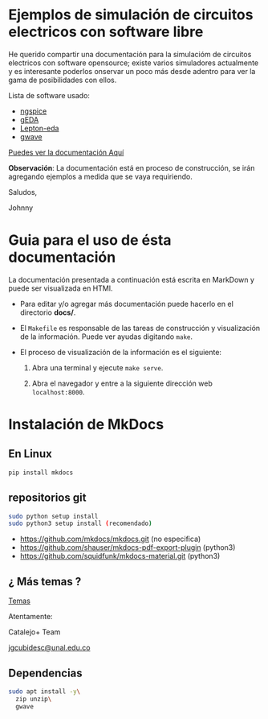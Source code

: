 # Ejemplos de simulación de circuitos electricos con software libre

He querido compartir una documentación para la simulacióm de circuitos electricos
con software opensource; existe varios simuladores actualmente y es interesante
poderlos onservar un poco más desde adentro para ver la gama de posibilidades
con ellos.

Lista de software usado:

* [ngspice](http://ngspice.sourceforge.net/)
* [gEDA](http://www.geda-project.org/)
* [Lepton-eda](https://github.com/lepton-eda/lepton-eda)
* [gwave](https://sourceforge.net/projects/gwave/)

[Puedes ver la documentación Aquí](https://readthedocs.org/projects/circuit-simulators-opensource/)

**Observación**: La documentación está en proceso de construcción, se irán agregando ejemplos
a medida que se vaya requiriendo.

Saludos,

Johnny

# Guia para el uso de ésta documentación

La documentación presentada a continuación está escrita en MarkDown y puede
ser visualizada en HTMl.

  * Para editar y/o agregar más documentación puede hacerlo en el directorio **docs/**.

  * El `Makefile` es responsable de las tareas de construcción y visualización de la información.
    Puede ver ayudas digitando `make`.

  * El proceso de visualización de la información es el siguiente:

    1.  Abra una terminal y ejecute `make serve`.

    2.  Abra el navegador y entre a la siguiente dirección web `localhost:8000`.

# Instalación de MkDocs

## En Linux

```bash
pip install mkdocs
```
## repositorios git

```bash
sudo python setup install
sudo python3 setup install (recomendado)
```

* https://github.com/mkdocs/mkdocs.git (no especifica)
* https://github.com/shauser/mkdocs-pdf-export-plugin (python3)
* https://github.com/squidfunk/mkdocs-material.git (python3)

## ¿ Más temas ?

[Temas](https://github.com/mkdocs/mkdocs/wiki/MkDocs-Themes)

Atentamente:

Catalejo+ Team

jgcubidesc@unal.edu.co


## Dependencias

```bash
sudo apt install -y\
  zip unzip\
  gwave
```
